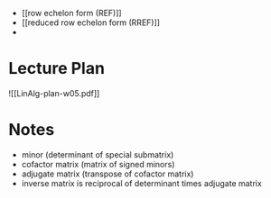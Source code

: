 
- [[row echelon form (REF)]]
- [[reduced row echelon form (RREF)]]
- 

# Lecture Plan

![[LinAlg-plan-w05.pdf]]

# Notes

- minor (determinant of special submatrix)
- cofactor matrix (matrix of signed minors)
- adjugate matrix (transpose of cofactor matrix)
- inverse matrix is reciprocal of determinant times adjugate matrix